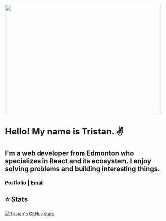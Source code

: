 <img src="https://media.giphy.com/media/xT9IgzoKnwFNmISR8I/giphy.gif" width="100%" height="350px">

# Hello! My name is Tristan. ✌️

## I'm a web developer from Edmonton who specializes in React and its ecosystem. I enjoy solving problems and building interesting things.

### [Portfolio](http://tristandeaneportfolio.com/) | [Email](mailto:tristandeane93@gmail.com)

## ⭐ Stats

[![Tristan's GitHub stats](https://github-readme-stats.vercel.app/api?username=IM-Deane&hide=stars,issues,contribs&count_private=true&show_icons=true&theme=dracula)](https://github.com/anuraghazra/github-readme-stats)
